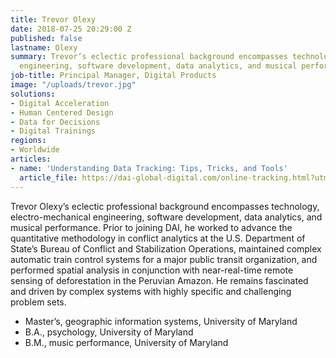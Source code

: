 ```yaml
---
title: Trevor Olexy
date: 2018-07-25 20:29:00 Z
published: false
lastname: Olexy
summary: Trevor’s eclectic professional background encompasses technology, electro-mechanical
  engineering, software development, data analytics, and musical performance.
job-title: Principal Manager, Digital Products
image: "/uploads/trevor.jpg"
solutions:
- Digital Acceleration
- Human Centered Design
- Data for Decisions
- Digital Trainings
regions:
- Worldwide
articles:
- name: 'Understanding Data Tracking: Tips, Tricks, and Tools'
  article_file: https://dai-global-digital.com/online-tracking.html?utm_source=related-box
---
```


Trevor Olexy’s eclectic professional background encompasses technology, electro-mechanical engineering, software development, data analytics, and musical performance. Prior to joining DAI, he worked to advance the quantitative methodology in conflict analytics at the U.S. Department of State’s Bureau of Conflict and Stabilization Operations, maintained complex automatic train control systems for a major public transit organization, and performed spatial analysis in conjunction with near-real-time remote sensing of deforestation in the Peruvian Amazon. He remains fascinated and driven by complex systems with highly specific and challenging problem sets.

* Master’s, geographic information systems, University of Maryland
* B.A., psychology, University of Maryland 
* B.M., music performance, University of Maryland 
